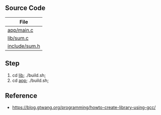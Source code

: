 

## Source Code

| File |
| --- |
| [app/main.c](app/main.c) |
| [lib/sum.c](lib/sum.c) |
| [include/sum.h](include/sum.h) |


## Step

1. cd [lib](lib); ./build.sh;
2. cd [app](app); ./build.sh;

## Reference

* https://blog.gtwang.org/programming/howto-create-library-using-gcc/

